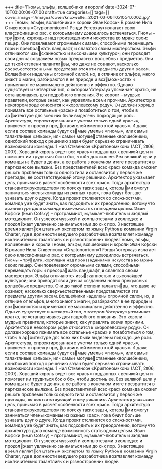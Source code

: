 +++
title='Гномы, эльфы, волшебники и короли'
date=2024-07-10T00:00:00-07:00
draft=true
categories=[]
tags=[]
cover_image='/images/cover/knoxwelle__2021-08-08T051054.000Z.jpg'
+++
Гномы, эльфы, 
волшебники и короли
Эван Кофски
В романе Нила Стивенсона «Cryptonomicon»1 Рэнди Уотерхауз излагает свою
классификацию рас, с которыми ему доводилось встречаться. Гномы – трудяги, корпящие над произведениями искусства во мраке своих пещер. Они
повелевают огромными силами, способными перемещать горы и преображать ландшафт, и славятся своим мастерством. Эльфы отличаются изысканностью и высочайшей культурой; они проводят свои дни за созданием
новых прекрасных волшебных предметов. Они до такой степени талантливы, что даже не сознают, насколько сверхъестественными представляются
эти предметы другим расам. Волшебники наделены огромной силой, но,
в отличие от эльфов, много знают о магии, разбираются в ее природе и возможностях и применяют ее максимально действенно и эффектно. Однако
существует и четвертый тип, о котором Уотерхауз упоминает кратко, не
останавливаясь для подробного описания. Это короли – мудрые правители,
которые знают, как управлять всеми прочими.
Архитектор в некотором роде относится к «королевскому роду». Он должен
хорошо понимать все остальные «расы» и позаботиться о том, чтобы в архитектуре для всех них были выделены подходящие роли. Архитектура,
спроектированная с учетом только одной «расы», привлечет к проекту представителей именно этой «расы». И даже если в составе команды будут самые умелые «гномы», или самые талантливые «эльфы», или самые могущественные «волшебники», однобокий подход к решению задач будет серьезно
ограничивать возможности команды.
1  Нил Стивенсон «Криптономикон» (АCT, 2006, 2007).
Хороший король ведет все «расы» подданных к великой цели и помогает им
трудиться бок о бок, чтобы достичь ее. Без великой цели у команды не будет
в дения, а ее работа в конечном итоге превратится в партизанские вылазки.
Без представителей всех «рас» команда сможет решать проблемы только
одного типа и остановится у первой же преграды, не соответствующей этому
решению.
Архитектор указывает цель, принимая в расчет особенности всех «рас».
Тогда архитектура становится руководством по поиску таких задач, которыми смогут заниматься члены команды из разных «рас», пока будут больше
узнавать друг о друге. Когда проект столкнется со сложностями, команда
уже будет знать, как подходить к их преодолению, потому что архитектура
дала команде возможность стать одним целым.
Эван Кофски (Evan Cofsky) – программист, музыкант-любитель и заядлый 
мотоциклист. Он увлекся музыкой и компьютерами в колледже и продолжает увлеченно заниматься ими до сих пор. В настоящее время является штатным экспертом по языку Python в компании Virgin Charter, где 
в должности ведущего разработчика возглавляет команду исключительно 
талантливых и разносторонних людей.Гномы, эльфы, волшебники и короли 
Гномы, эльфы, 
волшебники и короли
Эван Кофски
В романе Нила Стивенсона «Cryptonomicon»1 Рэнди Уотерхауз излагает свою
классификацию рас, с которыми ему доводилось встречаться. Гномы – трудяги, корпящие над произведениями искусства во мраке своих пещер. Они
повелевают огромными силами, способными перемещать горы и преображать ландшафт, и славятся своим мастерством. Эльфы отличаются изысканностью и высочайшей культурой; они проводят свои дни за созданием
новых прекрасных волшебных предметов. Они до такой степени талантливы, что даже не сознают, насколько сверхъестественными представляются
эти предметы другим расам. Волшебники наделены огромной силой, но,
в отличие от эльфов, много знают о магии, разбираются в ее природе и возможностях и применяют ее максимально действенно и эффектно. Однако
существует и четвертый тип, о котором Уотерхауз упоминает кратко, не
останавливаясь для подробного описания. Это короли – мудрые правители,
которые знают, как управлять всеми прочими.
Архитектор в некотором роде относится к «королевскому роду». Он должен
хорошо понимать все остальные «расы» и позаботиться о том, чтобы в архитектуре для всех них были выделены подходящие роли. Архитектура,
спроектированная с учетом только одной «расы», привлечет к проекту представителей именно этой «расы». И даже если в составе команды будут самые умелые «гномы», или самые талантливые «эльфы», или самые могущественные «волшебники», однобокий подход к решению задач будет серьезно
ограничивать возможности команды.
1  Нил Стивенсон «Криптономикон» (АCT, 2006, 2007).
Хороший король ведет все «расы» подданных к великой цели и помогает им
трудиться бок о бок, чтобы достичь ее. Без великой цели у команды не будет
в дения, а ее работа в конечном итоге превратится в партизанские вылазки.
Без представителей всех «рас» команда сможет решать проблемы только
одного типа и остановится у первой же преграды, не соответствующей этому
решению.
Архитектор указывает цель, принимая в расчет особенности всех «рас».
Тогда архитектура становится руководством по поиску таких задач, которыми смогут заниматься члены команды из разных «рас», пока будут больше
узнавать друг о друге. Когда проект столкнется со сложностями, команда
уже будет знать, как подходить к их преодолению, потому что архитектура
дала команде возможность стать одним целым.
Эван Кофски (Evan Cofsky) – программист, музыкант-любитель и заядлый 
мотоциклист. Он увлекся музыкой и компьютерами в колледже и продолжает увлеченно заниматься ими до сих пор. В настоящее время является штатным экспертом по языку Python в компании Virgin Charter, где 
в должности ведущего разработчика возглавляет команду исключительно 
талантливых и разносторонних людей.